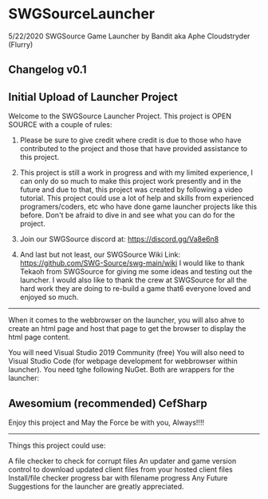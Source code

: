 # SWGSourceLauncher
5/22/2020
SWGSource Game Launcher by Bandit aka Aphe Cloudstryder (Flurry)

Changelog v0.1
-------------------------------------------------------------------------
Initial Upload of Launcher Project
-------------------------------------------------------------------------

Welcome to the SWGSource Launcher Project. This project is OPEN SOURCE with a couple of rules:
1. Please be sure to give credit where credit is due to those who have contributed to the project and those that have provided assistance to this project.

2. This project is still a work in progress and with my limited experience, I can only do so much to make this project work presently and in the future and due to that, this project was created by following a video tutorial. This project could use a lot of help and skills from experienced programers/coders, etc who have done game launcher projects like this before. Don't be afraid to dive in and see what you can do for the project.

3. Join our SWGSource discord at: https://discord.gg/Va8e6n8
4. And last but not least, our SWGSource Wiki Link: https://github.com/SWG-Source/swg-main/wiki
I would like to thank Tekaoh from SWGSource for giving me some ideas and testing out the launcher.
I would also like to thank the crew at SWGSource for all the hard work they are doing to re-build a game that6 everyone loved and enjoyed so much.
-------------------------------------------------------------------------

When it comes to the webbrowser on the launcher, you will also ahve to create an html page and host that page to get the browser to display the html page content.

You will need Visual Studio 2019 Community (free)
You will also need to Visual Studio Code (for webpage development for webbrowser within launcher).
You need tghe following NuGet. Both are wrappers for the launcher:

Awesomium (recommended)
CefSharp
--------------------------------------------------------------------------

Enjoy this project and May the Force be with you, Always!!!!

--------------------------------------------------------------------------

Things this project could use:

A file checker to check for corrupt files
An updater and game version control to download updated client files from your hosted client files
Install/file checker progress bar with filename progress
Any Future Suggestions for the launcher are greatly appreciated.
